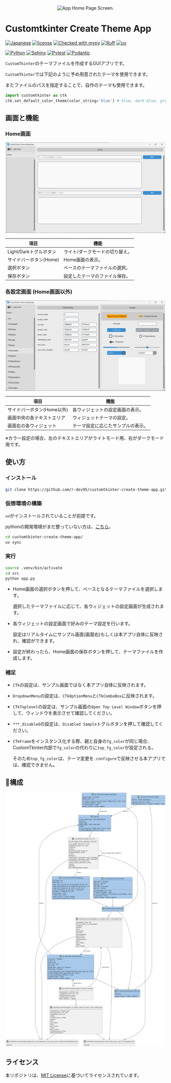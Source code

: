 <!--
    README
 -->

<!-- =============================================================================== -->
<!-- project image -->
<!-- =============================================================================== -->
<div align=center>
  <img
    src='docs/image/demo.gif'
    alt='App Home Page Screen.'
    width=500
  />
</div>

# Customtkinter Create Theme App

<!-- =============================================================================== -->
<!-- badge -->
<!-- =============================================================================== -->
<!-- [![English](https://img.shields.io/badge/English-018EF5.svg?labelColor=d3d3d3&logo=readme)](./README.md) -->
<!-- [![Japanese](https://img.shields.io/badge/Japanese-018EF5.svg?labelColor=d3d3d3&logo=readme)](./README_JA.md) -->
[![Japanese](https://img.shields.io/badge/Japanese-018EF5.svg?labelColor=d3d3d3&logo=readme)](./README.md)
[![license](https://img.shields.io/github/license/r-dev95/customtkinter-create-theme-app)](./LICENSE)
[![Checked with mypy](https://www.mypy-lang.org/static/mypy_badge.svg)](https://mypy-lang.org/)
[![Ruff](https://img.shields.io/endpoint?url=https://raw.githubusercontent.com/astral-sh/ruff/main/assets/badge/v2.json)](https://github.com/astral-sh/ruff)
[![uv](https://img.shields.io/endpoint?url=https://raw.githubusercontent.com/astral-sh/uv/main/assets/badge/v0.json)](https://github.com/astral-sh/uv)

[![Python](https://img.shields.io/badge/Python-3776AB.svg?labelColor=d3d3d3&logo=python)](https://github.com/python)
[![Sphinx](https://img.shields.io/badge/Sphinx-000000.svg?labelColor=d3d3d3&logo=sphinx&logoColor=000000)](https://github.com/sphinx-doc/sphinx)
[![Pytest](https://img.shields.io/badge/Pytest-0A9EDC.svg?labelColor=d3d3d3&logo=pytest)](https://github.com/pytest-dev/pytest)
[![Pydantic](https://img.shields.io/badge/Pydantic-ff0055.svg?labelColor=d3d3d3&logo=pydantic&logoColor=ff0055)](https://github.com/pydantic/pydantic)

<!-- =============================================================================== -->
<!-- overview -->
<!-- =============================================================================== -->
`CustomTkinter`のテーマファイルを作成するGUIアプリです。

`CustomTkinter`では下記のように予め用意されたテーマを使用できます。

またファイルのパスを指定することで、自作のテーマも使用できます。

```python
import customtkinter as ctk
ctk.set_default_color_theme(color_string='blue') # blue, dark-blue, green
```

<!-- =============================================================================== -->
<!-- screen and feature -->
<!-- =============================================================================== -->
## 画面と機能

### Home画面

<div align=center>
  <img
    src='docs/image/app_home.png'
    alt='App Home Page Screen.'
    width=500
  />
</div>

|項目                   |機能                            |
| ---                   | ---                            |
|Light/Darkトグルボタン |ライト/ダークモードの切り替え。 |
|サイドバーボタン(Home) |Home画面の表示。                |
|選択ボタン             |ベースのテーマファイルの選択。  |
|保存ボタン             |設定したテーマのファイル保存。  |

### 各設定画面 (Home画面以外)

<div align=center>
  <img
    src='docs/image/app_no_home.png'
    alt='App Home Page Screen.'
    width=500
  />
</div>

|項目                       |機能                               |
| ---                       | ---                               |
|サイドバーボタン(Home以外) |各ウィジェットの設定画面の表示。   |
|画面中央の各テキストエリア |ウィジェットテーマの設定。         |
|画面右の各ウィジェット     |テーマ設定に応じたサンプルの表示。 |

※カラー設定の場合、左のテキストエリアがライトモード用、右がダークモード用です。

<!-- =============================================================================== -->
<!-- How to Use -->
<!-- =============================================================================== -->
## 使い方

### インストール

```bash
git clone https://github.com/r-dev95/customtkinter-create-theme-app.git
```

### 仮想環境の構築

`uv`がインストールされていることが前提です。

pythonの開発環境がまだ整っていない方は、[こちら](https://github.com/r-dev95/env-python)。

```bash
cd customtkinter-create-theme-app/
uv sync
```

### 実行

```bash
source .venv/bin/activate
cd src
python app.py
```

- Home画面の選択ボタンを押して、ベースとなるテーマファイルを選択します。

  選択したテーマファイルに応じて、各ウィジェットの設定画面が生成されます。

- 各ウィジェットの設定画面で好みのテーマ設定を行います。

  設定はリアルタイムにサンプル画面(画面右)もしくは本アプリ自体に反映され、確認ができます。

- 設定が終わったら、Home画面の保存ボタンを押して、テーマファイルを作成します。

### 補足

- `CTk`の設定は、サンプル画面ではなく本アプリ自体に反映されます。
- `DropdownMenu`の設定は、`CTkOptionMenu`と`CTkComboBox`に反映されます。
- `CTkToplevel`の設定は、サンプル画面の`Open Top Level Window`ボタンを押して、ウィンドウを表示させて確認してください。
- `***_disabled`の設定は、`Disabled Sample`トグルボタンを押して確認してください。
- `CTkFrame`をインスタンス化する際、親と自身の`fg_color`が同じ場合、CustomTkinter内部で`fg_color`の代わりに`top_fg_color`が設定される。

  そのため`top_fg_color`は、テーマ変更を`.configure`で反映させる本アプリでは、確認できません。

<!-- =============================================================================== -->
<!-- Structure -->
<!-- =============================================================================== -->
## :bookmark_tabs:構成

<div align=center>
  <img
    src='docs/image/classes.png'
    alt='classes.'
  />
</div>

<!-- =============================================================================== -->
<!-- License -->
<!-- =============================================================================== -->
## ライセンス

本リポジトリは、[MIT License](LICENSE)に基づいてライセンスされています。
